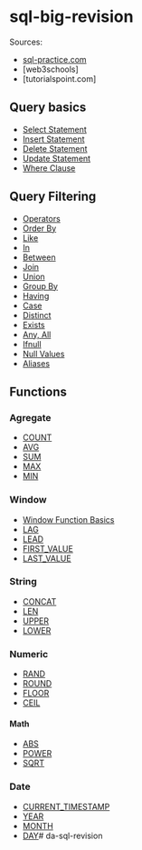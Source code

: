 # sql-big-revision

Sources:
- [sql-practice.com](https://www.sql-practice.com/)
- [web3schools]
- [tutorialspoint.com]

## Query basics

- [Select Statement](doc/select-statement.md)
- [Insert Statement](doc/insert-statement.md)
- [Delete Statement](doc/delete-statement.md)
- [Update Statement](doc/update-statement.md)
- [Where Clause](doc/where-clause.md)

## Query Filtering

- [Operators](doc/operators-filtering.md)
- [Order By](doc/orderby-filtering.md)
- [Like](doc/like-filtering.md)
- [In](doc/in-filtering.md)
- [Between](doc/between-filtering.md)
- [Join](doc/join-filtering.md)
- [Union](doc/union-filtering.md)
- [Group By](doc/groupby-filtering.md)
- [Having](doc/having-filtering.md)
- [Case](doc/case-filtering.md)
- [Distinct](doc/distinct-filtering.md)
- [Exists](doc/exists-filtering.md)
- [Any, All](doc/any-all-filtering.md)
- [Ifnull](doc/ifnull-filtering.md)
- [Null Values](doc/nullvalues-filtering.md)
- [Aliases](doc/aliases-filtering.md)

## Functions
### Agregate
- [COUNT]()
- [AVG]()
- [SUM]()
- [MAX]()
- [MIN]()

### Window
- [Window Function Basics]()
- [LAG]()
- [LEAD]()
- [FIRST_VALUE]()
- [LAST_VALUE]()

### String
- [CONCAT]()
- [LEN]()
- [UPPER]()
- [LOWER]()

### Numeric
- [RAND]()
- [ROUND]()
- [FLOOR]()
- [CEIL]()

#### Math
- [ABS]()
- [POWER]()
- [SQRT]()

### Date
- [CURRENT_TIMESTAMP]()
- [YEAR]()
- [MONTH]()
- [DAY]()# da-sql-revision
